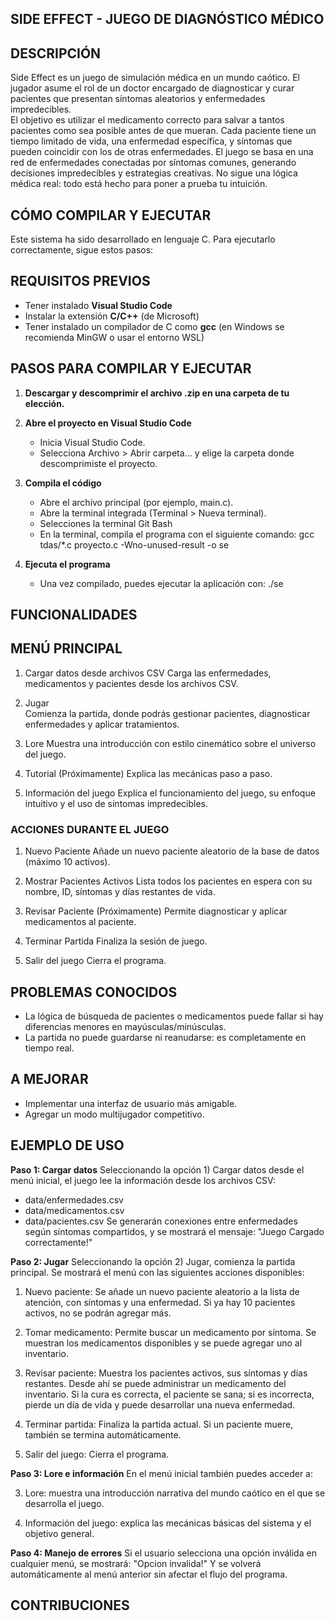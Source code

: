 ## SIDE EFFECT - JUEGO DE DIAGNÓSTICO MÉDICO

## DESCRIPCIÓN
Side Effect es un juego de simulación médica en un mundo caótico. El jugador asume el rol de un doctor encargado de diagnosticar y curar pacientes que presentan síntomas aleatorios y enfermedades impredecibles.  
El objetivo es utilizar el medicamento correcto para salvar a tantos pacientes como sea posible antes de que mueran.
Cada paciente tiene un tiempo limitado de vida, una enfermedad específica, y síntomas que pueden coincidir con los de otras enfermedades. El juego se basa en una red de enfermedades conectadas por síntomas comunes, generando decisiones impredecibles y estrategias creativas. No sigue una lógica médica real: todo está hecho para poner a prueba tu intuición.

## CÓMO COMPILAR Y EJECUTAR
Este sistema ha sido desarrollado en lenguaje C. Para ejecutarlo correctamente, sigue estos pasos:

## REQUISITOS PREVIOS
- Tener instalado **Visual Studio Code**
- Instalar la extensión **C/C++** (de Microsoft)
- Tener instalado un compilador de C como **gcc** (en Windows se recomienda MinGW o usar el entorno WSL)

## PASOS PARA COMPILAR Y EJECUTAR
1. **Descargar y descomprimir el archivo .zip en una carpeta de tu elección.**

2. **Abre el proyecto en Visual Studio Code**
    - Inicia Visual Studio Code.
    - Selecciona Archivo > Abrir carpeta... y elige la carpeta donde descomprimiste el proyecto.

3. **Compila el código**
    - Abre el archivo principal (por ejemplo, main.c).
    - Abre la terminal integrada (Terminal > Nueva terminal).
    - Selecciones la terminal Git Bash
    - En la terminal, compila el programa con el siguiente comando:
    gcc tdas/*.c proyecto.c -Wno-unused-result -o se

4. **Ejecuta el programa**
    - Una vez compilado, puedes ejecutar la aplicación con:
    ./se

## FUNCIONALIDADES

## MENÚ PRINCIPAL
1. Cargar datos desde archivos CSV
Carga las enfermedades, medicamentos y pacientes desde los archivos CSV.

2. Jugar  
Comienza la partida, donde podrás gestionar pacientes, diagnosticar enfermedades y aplicar tratamientos.

3. Lore
Muestra una introducción con estilo cinemático sobre el universo del juego.

4. Tutorial 
(Próximamente) Explica las mecánicas paso a paso.

5. Información del juego 
Explica el funcionamiento del juego, su enfoque intuitivo y el uso de síntomas impredecibles.

### ACCIONES DURANTE EL JUEGO
1. Nuevo Paciente
Añade un nuevo paciente aleatorio de la base de datos (máximo 10 activos).

2. Mostrar Pacientes Activos 
Lista todos los pacientes en espera con su nombre, ID, síntomas y días restantes de vida.

3. Revisar Paciente 
(Próximamente) Permite diagnosticar y aplicar medicamentos al paciente.

4. Terminar Partida
Finaliza la sesión de juego.

5. Salir del juego
Cierra el programa.

## PROBLEMAS CONOCIDOS
- La lógica de búsqueda de pacientes o medicamentos puede fallar si hay diferencias menores en mayúsculas/minúsculas.
- La partida no puede guardarse ni reanudarse: es completamente en tiempo real.

## A MEJORAR
- Implementar una interfaz de usuario más amigable.
- Agregar un modo multijugador competitivo.

## EJEMPLO DE USO
**Paso 1: Cargar datos**
Seleccionando la opción 1) Cargar datos desde el menú inicial, el juego lee la información desde los archivos CSV:
- data/enfermedades.csv
- data/medicamentos.csv
- data/pacientes.csv
Se generarán conexiones entre enfermedades según síntomas compartidos, y se mostrará el mensaje:
"Juego Cargado correctamente!"

**Paso 2: Jugar**
Seleccionando la opción 2) Jugar, comienza la partida principal.
Se mostrará el menú con las siguientes acciones disponibles:

1) Nuevo paciente:
Se añade un nuevo paciente aleatorio a la lista de atención, con síntomas y una enfermedad. Si ya hay 10 pacientes activos, no se podrán agregar más.

2) Tomar medicamento:
Permite buscar un medicamento por síntoma. Se muestran los medicamentos disponibles y se puede agregar uno al inventario.

3) Revisar paciente:
Muestra los pacientes activos, sus síntomas y días restantes. Desde ahí se puede administrar un medicamento del inventario. Si la cura es correcta, el paciente se sana; si es incorrecta, pierde un día de vida y puede desarrollar una nueva enfermedad.

4) Terminar partida:
Finaliza la partida actual. Si un paciente muere, también se termina automáticamente.

5) Salir del juego:
Cierra el programa.

**Paso 3: Lore e información**
En el menú inicial también puedes acceder a:

3) Lore: muestra una introducción narrativa del mundo caótico en el que se desarrolla el juego.

5) Información del juego: explica las mecánicas básicas del sistema y el objetivo general.

**Paso 4: Manejo de errores**
Si el usuario selecciona una opción inválida en cualquier menú, se mostrará:
"Opcion invalida!"
Y se volverá automáticamente al menú anterior sin afectar el flujo del programa.

## CONTRIBUCIONES